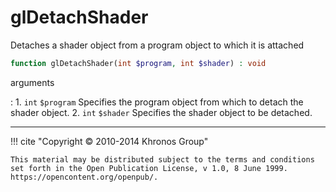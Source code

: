 # glDetachShader
Detaches a shader object from a program object to which it is attached

```php
function glDetachShader(int $program, int $shader) : void
```



arguments

:    1. `int` `$program` Specifies the program object from which to detach the
    shader object.
    2. `int` `$shader` Specifies the shader object to be detached.



---
     

!!! cite "Copyright © 2010-2014 Khronos Group"

    This material may be distributed subject to the terms and conditions set forth in the Open Publication License, v 1.0, 8 June 1999. https://opencontent.org/openpub/.